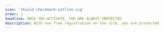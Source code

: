 ```yaml
---
icon: 'shield-checkmark-outline.svg'
order: 1
headline: ONCE YOU ACTIVATE, YOU ARE ALWAYS PROTECTED
description: With one free registration on the site, you are protected every time you travel abroad. Smart travel insurance for A1 users.
---
```

